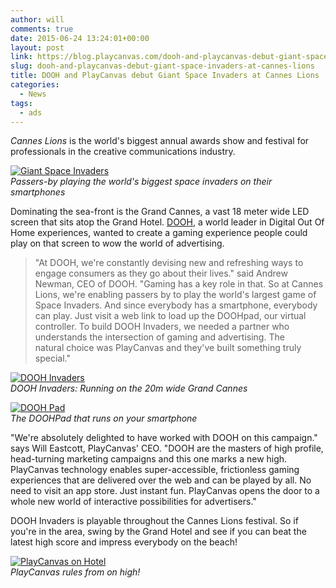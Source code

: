 ```yaml
---
author: will
comments: true
date: 2015-06-24 13:24:01+00:00
layout: post
link: https://blog.playcanvas.com/dooh-and-playcanvas-debut-giant-space-invaders-at-cannes-lions/
slug: dooh-and-playcanvas-debut-giant-space-invaders-at-cannes-lions
title: DOOH and PlayCanvas debut Giant Space Invaders at Cannes Lions
categories:
  - News
tags:
  - ads
---
```


_Cannes Lions_ is the world's biggest annual awards show and festival for professionals in the creative communications industry.

[![Giant Space Invaders](/img/dooh-invaders.jpg)](/img/dooh-invaders.jpg)
<br>_Passers-by playing the world's biggest space invaders on their smartphones_

Dominating the sea-front is the Grand Cannes, a vast 18 meter wide LED screen that sits atop the Grand Hotel. [DOOH](https://www.dooh.com/), a world leader in Digital Out Of Home experiences, wanted to create a gaming experience people could play on that screen to wow the world of advertising.

> "At DOOH, we're constantly devising new and refreshing ways to engage consumers as they go about their lives." said Andrew Newman, CEO of DOOH. "Gaming has a key role in that. So at Cannes Lions, we're enabling passers by to play the world's largest game of Space Invaders. And since everybody has a smartphone, everybody can play. Just visit a web link to load up the DOOHpad, our virtual controller. To build DOOH Invaders, we needed a partner who understands the intersection of gaming and advertising. The natural choice was PlayCanvas and they've built something truly special."

[![DOOH Invaders](/img/dooh-invaders.gif)](/img/dooh-invaders.gif)
<br>_DOOH Invaders: Running on the 20m wide Grand Cannes_

[![DOOH Pad](/img/dooh-pad.png)](/img/dooh-pad.png)
<br>_The DOOHPad that runs on your smartphone_

"We're absolutely delighted to have worked with DOOH on this campaign." says Will Eastcott, PlayCanvas' CEO. "DOOH are the masters of high profile, head-turning marketing campaigns and this one marks a new high. PlayCanvas technology enables super-accessible, frictionless gaming experiences that are delivered over the web and can be played by all. No need to visit an app store. Just instant fun. PlayCanvas opens the door to a whole new world of interactive possibilities for advertisers."

DOOH Invaders is playable throughout the Cannes Lions festival. So if you're in the area, swing by the Grand Hotel and see if you can beat the latest high score and impress everybody on the beach!

[![PlayCanvas on Hotel](/img/playcanvas-on-hotel.jpg)](/img/playcanvas-on-hotel.jpg)
<br>_PlayCanvas rules from on high!_
